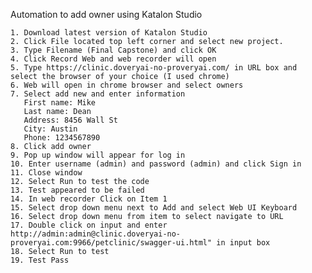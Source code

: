 Automation to add owner using Katalon Studio

    1. Download latest version of Katalon Studio
    2. Click File located top left corner and select new project.
    3. Type Filename (Final Capstone) and click OK
    4. Click Record Web and web recorder will open
    5. Type https://clinic.doveryai-no-proveryai.com/ in URL box and select the browser of your choice (I used chrome)
    6. Web will open in chrome browser and select owners
    7. Select add new and enter information
       First name: Mike
       Last name: Dean
       Address: 8456 Wall St
       City: Austin
       Phone: 1234567890
    8. Click add owner
    9. Pop up window will appear for log in
    10. Enter username (admin) and password (admin) and click Sign in
    11. Close window
    12. Select Run to test the code
    13. Test appeared to be failed
    14. In web recorder Click on Item 1
    15. Select drop down menu next to Add and select Web UI Keyboard
    16. Select drop down menu from item to select navigate to URL
    17. Double click on input and enter http://admin:admin@clinic.doveryai-no-proveryai.com:9966/petclinic/swagger-ui.html" in input box
    18. Select Run to test 
    19. Test Pass